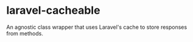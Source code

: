# laravel-cacheable
An agnostic class wrapper that uses Laravel's cache to store responses from methods.

